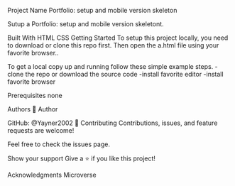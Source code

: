 Project Name
Portfolio: setup and mobile version skeleton

Sutup a Portfolio: setup and mobile version skeletont.

Built With
HTML
CSS
Getting Started
To setup this project locally, you need to download or clone this repo first. Then open the a.html file using your favorite browser..

To get a local copy up and running follow these simple example steps. -clone the repo or download the source code -install favorite editor -install favorite browser

Prerequisites
none

Authors
👤 Author

GitHub: @Yayner2002
🤝 Contributing
Contributions, issues, and feature requests are welcome!

Feel free to check the issues page.

Show your support
Give a ⭐️ if you like this project!

Acknowledgments
Microverse